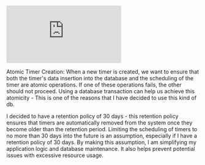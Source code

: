 ![High Level Design](https://viewer.diagrams.net/index.html?tags=%7B%7D&highlight=0000ff&edit=_blank&layers=1&nav=1&title=Timers.drawio#R7Vz%2Fc6I4FP9rnNn7oQ4Qvvnjatvdm%2BvOdU53bvenToRUc0XiQmy1f%2F0lEBSSqNQT9GrbmZY8IJD3Pnl575OEDhjMll8SOJ9%2BIyGKOpYRLjvgumNZJvtl%2F7hklUs84OaCSYJDcdFGMMSvSAgNIV3gEKWVCykhEcXzqjAgcYwCWpHBJCEv1cseSVR96hxOkCIYBjBSpX%2FjkE6F1HR7mxNfEZ5MxaN9y8tPzGBxsWhJOoUheSmJwE0HDBJCaH40Ww5QxJVX6CW%2F73bL2fWLJSimdW74Nnq9tsxoBIe9uz9mzvcHw%2F1xJazzDKOFaPC31fBXJN6Yrgo1sJef88NgFeE4RAnogP7LFFM0nMOAn3hh5meyKZ1FrGSywzFZsCvDu%2FFaAIOnScKlfy4oqwYJeZob3XTYsXgdlFC03NpOc609BjtEZogmK3ZJcYMnFC4QZwM7L7%2BU7FcYZVo2nZBBAZnJuuqNVtmBUOwblGwrSlb0i%2BLwM0crV3EE0xQHXDEUJlQVl3Sc5DpmJYOV0BLTH%2Fy464jSz9KZ62W5sCoV7lGCWUtRUshi1upSRbz4UzwxK2yqykqrckmuLG8qCpVuJtmTqYMskgDt0KNQG9PKBNFd%2Brb0ACkBwNHYv5AlKIIUP1ffVwcK8YR7gllLNvjzJfyZdrWKvJ3irnKHlSqyQLUi4EoV5YpQKsowum724bB1FNgOYMwEY8QVRxL8SmIKo4irNuUeM%2BxYLpxxNxCP0%2Fna9iWYs15NqwhOaUKe0IBEhAMmJtwr9B9xFEkiGOFJzLsBQw3HVp%2F7CMye%2BlmcmOEw5I%2FRuqVqPzmCkwGybUxHdTI6kIGmnIx7gLWMMS8tUhxP2P%2FhFCZhfpgGUzTjN17JJv2dZj3k1wInbFhm4y5T2eMiG%2FMhhbkOKaaYxHlNMObPYfqneTkiExx03zEwDKn3Oz0FGOtrWgGGCc54%2BKk%2FOuz1%2Bt4pnb7iq41Dnb7Vq1Sk4KJhp2%2BqfkRBCw%2Fi5lv7iojE4bi43HhzBGdXlbl2pGXn6rcZwXn7lbLpC%2Bb%2B2LiWo9lhn50wb1c1RaK2SzeFS76DYxTdkzQbH9ipMaGUzDQ%2BmxJJYUX%2BMU9IgNJ0rzcv5RVGlwVgbJxIApFdutmVFIqXuOrVdv1vskjRoZ1qf1bjBJ1bshszl3kEc5UMo7ecMijvHc07fFTs39xaJWPPlhNOKnTh6yJB3QjO88rn3Peh5OaZVZ421qFENb2qK7JUT%2BTuGFWObz7%2F9O55zc2sqioq6cRuUyc1VFIgCgaUo61B9%2Bzvdc863QDQBZUftyFd9RRdDSKc9aP9EXn9SJulBvhVIMwoemzWFKffca55XQtKCt7nDcH%2B8Q2z2m2APf28uaBdNdTX0eieSe7%2FHI5YlV9uRu%2FIZHscjiU5YV08qGP0GjOPVSPoITnJOVgT01ytIUyn64TpwLBIMaomTloPnS8p6CYoxKk63lo3Huj7TM4uDbkTOL7lpEDetq2uGv%2FoOpYLmrJcjfjnXMlY67zYWGG2M6dj3V7X2QbCNyfnErnTNiNr1chDjwveMnTXQK4P3iPCza4Lt5xAORXcfFcaq%2BQxqC7WfKdKBJk9qaKmsXYGmYYnTeWZpmbgb5XtsNS4TNFKS0yQtT%2FVaFc3oEZQ9K6ZoG0WOU8mCHwwQW8y35kxQcA6vX%2F2pfhek5e1ygSBGlNdrVFBYH%2FYe1IqCKjLUi6EC9pmmTPlgoC6EONyuSDfkd3wqbkgUGPG9IMLYsG8PFiAeiNoY1QQeMPEwWOEliJ%2F7msz7K2pdKdmCnyqhNWROI2DE1bX3FNRwwkr0FDmzEh8vTD7I5b03l6Mo7R7Urqhc5StLkRy6lCvrJ8MRZEkdEomJIbRzUYq9a7NNXeEO8RMy%2F8gSlcixeMGqJq3vLq1yqheGV3D8k9Mq9bmuRxDb%2F%2Fa%2FuC%2FrWn%2BX82ACD%2F9EBEYPoxhBOMgu08aBW8d3wH29lGwxBXUpwr2xDOWI%2FHTlm5c7Kn91LOaMq2aWY4Y2hM1LyipXZdG1Uv1vV7Gw0QSBBTvK2Nk7YVrYuSRxFQ4BZNzC1p0pqwFOJ6MMl9y5YrbyhDJfviVT4gG0%2BI2CXTsJdEMzrspSp5xwPevNLGzAdSNfd3GXHoNL3B8OnS3llzPrGrJVbUEdIGmp8wLHa9LqTnCsIDGR6c6aadyJV4PeCpcPA1a7Mawok7yfWDlPLAiz0eBYlw%2BGVbUFPYDK%2BeBFZmoOj1W1Pz4AyvngZWestPvxFhxamxZbTuu86V9lU6xr3Lflrv1qoHjq6nOfFMZTlpoSkBkv7f8HbYloQpza3mfr7d1yqazbbnvZWXReP5ImM7zhj7iJX8P7ZStJmW3u0mYPswWEcUP8PUhHD8E0SLNH3%2BMDidxlTou2vM1KYLfFJLUOZ5rSOEYpnwX5qdB3vjfFHS9V%2FayZ1aTONuvuYm%2FOfayxjTPx8LROgwn2L%2BFrcH5Ds%2FZMoy8eYGevM8fSO%2FS9Pb81haDlgjznl1BUpdFeYegaYNxq4m9wnshWMQ3B5PsLWFVDnnkxWC1sSqRHLbdMlbVPPWvbCL6UsYzu8rxO4aj2QjR6vciHDUdvCyTeLJNNPsY2%2F2Ch0qm3xEYMkm%2FmLG6FNv4vl%2BxjVXMHZ9s8tpVJ6%2B%2Fp9k3VB5Z2y2D9Rya4PGCZrI7Ejzl3zuZoWAKY5zOLsZ2rrRbzzV8xXb6lY%2BN2c5SbJd96yYz1aeY8IES82%2Fl0Cn3f0YakDm6nFxLDmRdSzWYqaOfDjAYK26%2BeJdHF5vvBoKbfwE%3D)

Atomic Timer Creation: When a new timer is created, we want to ensure that both the timer's data insertion into the database and the scheduling of the timer are atomic operations. If one of these operations fails, the other should not proceed. Using a database transaction can help us achieve this atomicity - This is one of the reasons that I have decided to use this kind of db.

I decided to have a retention policy of 30 days - this retention policy ensures that timers are automatically removed from the system once they become older than the retention period.
Limiting the scheduling of timers to no more than 30 days into the future is an assumption, especially if I have a retention policy of 30 days.
By making this assumption, I am simplifying my application logic and database maintenance.
It also helps prevent potential issues with excessive resource usage.
